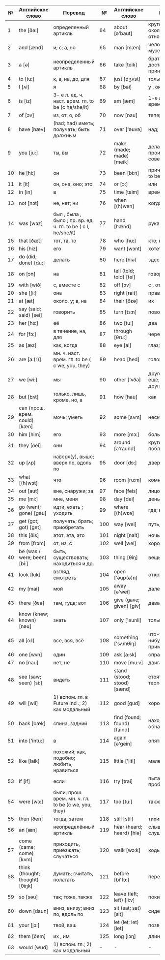 | **№** | **Английское слово** | **Перевод** | **№** | **Английское слово** | **Перевод** |
| --- | --- | --- | --- | --- | --- |
| 1   | the [ðə:] | определенный артикль | 64  | about [ə'baut] | кругом, вокруг; около; о, об, относительно |
| 2   | and [ænd] | и; с; а, но | 65  | man [mæn] | человек, мужчина |
| 3   | a [ə] | неопределенный артикль | 66  | take [teik] | брать; доставлять; принимать |
| 4   | to [tu:] | к, в, на, до, для | 67  | just [dʒʌst] | только что |
| 5   | I [ʌi] | я   | 68  | by [bai] | у , около |
| 6   | is [iz] | 3- е л. ед. ч. наст. врем. гл. to be (с he/she/it) | 69  | am [æm] | 1-е л. ед.ч. наст. врем. гл. to be |
| 7   | of [ɔv] | из, от, о, об | 70  | now [nau] | теперь, сейчас |
| 8   | have [hæv] | (had; had) иметь; получать; быть должным | 71  | over ['əuvə] | над; свыше |
| 9   | you [ju:] | ты, вы | 72  | make (made; made) [meik] | делать, производить; совершать |
| 10  | he [hi:] | он  | 73  | been [bi:n] | прич. пр. вр. гл. to be |
| 11  | it [it] | он, она, оно; это | 74  | or [ɔ:] | или |
| 12  | in [in] | в   | 75  | time [taim] | время; раз |
| 13  | not [nɔt] | не, нет; ни | 76  | when [(h)wen] | когда |
| 14  | was [wɔz] | был , была , было ; пр. вр. ед. ч. гл. to be ( с I, he/she/it) | 77  | hand [hænd] | рука |
| 15  | that [ðæt] | тот, та, то | 78  | who [hu:] | кто; который |
| 16  | his [hiz] | его | 79  | want [wɔnt] | хотеть |
| 17  | do (did; done) [du:] | делать | 80  | here [hiə] | здесь, тут |
| 18  | on [ɔn] | на  | 81  | tell (told; told) [tel] | говорить |
| 19  | with [wið] | с, вместе с | 82  | off [ɔv] | с , от |
| 20  | she [ʃi:] | она | 83  | right [rait] | правый; верно |
| 21  | at [æt] | около, у; в, на | 84  | their [ðɛə] | их  |
| 22  | say (said; said) [sei] | говорить | 85  | turn [tз:n] | поворачивать(ся) |
| 23  | her [hз:] | её  | 86  | two [tu:] | два |
| 24  | for [fɔ:] | в течение, на, для | 87  | through [θru:] | через , сквозь |
| 25  | as [æz] | как, когда | 88  | eye [ai] | глаз; взгляд |
| 26  | are [a:(r)] | мн. ч. наст. врем. гл. to be ( с we, you, they) | 89  | head [hed] | голова |
| 27  | we [wi:] | мы  | 90  | other ['ʌðə] | другой, иной, еще; others - другие |
| 28  | but [bʌt] | только, лишь, кроме, но, а | 91  | how [hau] | как |
| 29  | can (прош. врем. could) [kæn] | мочь; уметь | 92  | some [sʌm] | несколько |
| 30  | him [him] | его | 93  | more [mɔ:] | больше, более |
| 31  | they [ðei] | они | 94  | around [ə'raund] | кругом, вокруг; поблизости |
| 32  | up [ʌp] | наверх(у), выше; вверх по, вдоль по | 95  | door [dɔ:] | дверь |
| 33  | what [(h)wɔt] | что | 96  | room [ru:m] | комната |
| 34  | out [aut] | вне, снаружи; за | 97  | face [feis] | лицо |
| 35  | me [mi:] | мне, меня | 98  | day [dei] | день; сутки |
| 36  | go (went; gone) [gəu] | идти, ехать ; уходить | 99  | where [(h)wɛə] | где; куда |
| 37  | get (got; got) [get] | получать; брать; приобретать | 100 | way [wei] | путь, дорога |
| 38  | this [ðis] | этот, эта, это | 101 | night [nait] | ночь; вечер |
| 39  | from [frɔm] | от, из, с | 102 | well [wel] | хорошо |
| 40  | be (was / were; been) [bi:] | быть, существовать; находиться и др. | 103 | thing [θiŋ] | вещь, предмет |
| 41  | look [luk] | взгляд, смотреть | 104 | open ['əup(ə)n] | открывать(ся) |
| 42  | my [mai] | мой | 105 | away [ə'wei] | далеко; прочь |
| 43  | there [ðɛə] | там, туда; вот | 106 | give (gave; given) [giv] | давать |
| 44  | know (knew; known) [nəu] | знать | 107 | only ['əunli] | только |
| 45  | all [ɔ:l] | все, вся, всё | 108 | something ['sʌmθiŋ] | что-то, что-нибудь; примерно, около |
| 46  | one [wʌn] | один | 109 | ask [a:sk] | спрашивать |
| 47  | no [nəu] | нет, не | 110 | move [mu:v] | двигать(ся) |
| 48  | see (saw; seen) [si:] | видеть | 111 | stand (stood; stood) [sænd] | стоять; ставить; терпеть; стойка |
| 49  | will [wil] | 1) вспом. гл. в Future Ind .; 2) как модальный | 112 | good [gud] | хороший; добро |
| 50  | back [bæk] | спина, задний | 113 | find (found; found) [faind] | находить, обнаруживать |
| 51  | into ['intu:] | в   | 114 | again [ə'gein] | опять, снова |
| 52  | like [laik] | похожий; как, подобно; любить, нравиться | 115 | little ['litl] | маленький |
| 53  | if [if] | если | 116 | try [trai] | пытаться, пробовать |
| 54  | were [wз:] | были; прош. врем. мн. ч. гл. to be (с we, you, they) | 117 | too [tu:] | также; слишком |
| 55  | then [ðen] | тогда; затем | 118 | still [stil] | тихий; все еще |
| 56  | an [æn] | неопределённый артикль | 119 | hear (heard; heard) [hiə] | слышать; слушать |
| 57  | come (came; come) [kʌm] | приходить, приезжать; случаться | 120 | walk [wɔ:k] | ходьба; ходить |
| 58  | think (thought; thought) [θiŋk] | думать; считать, полагать | 121 | before [bi'fɔ:] | перед; раньше |
| 59  | so [səu] | так; тоже, также | 122 | leave (left; left) [li:v] | покидать |
| 60  | down [daun] | вниз, внизу; вниз по, вдоль по | 123 | sit (sat; sat) [sit] | сидеть |
| 61  | your [jɔ:] | твой, ваш | 124 | let (let; let) [let] | позволять |
| 62  | them [ðem] | их , им | 125 | long [lɔŋ] | длинный; долго |
| 63  | would [wud] | 1) вспом. гл.; 2) как модальный | -   | -   | -   |